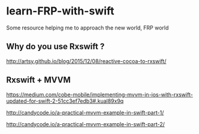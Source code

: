 # learn-FRP-with-swift
Some resource helping me to approach the new world, FRP world

## Why do you use Rxswift ? 
http://artsy.github.io/blog/2015/12/08/reactive-cocoa-to-rxswift/

## Rxswift + MVVM
https://medium.com/cobe-mobile/implementing-mvvm-in-ios-with-rxswift-updated-for-swift-2-51cc3ef7edb3#.kual89x9q

http://candycode.io/a-practical-mvvm-example-in-swift-part-1/

http://candycode.io/a-practical-mvvm-example-in-swift-part-2/
